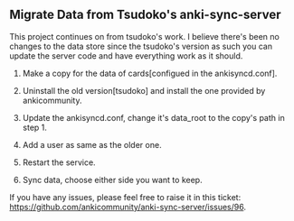 ## Migrate Data from Tsudoko's anki-sync-server

This project continues on from tsudoko's work. I believe there's been no changes to the data store since the tsudoko's version as such you can update the server code and have everything work as it should.

1. Make a copy for the data of cards[configued in the ankisyncd.conf].

2. Uninstall the old version[tsudoko] and install the one provided by ankicommunity.

3. Update the ankisyncd.conf, change it's data_root to the copy's path in step 1.

4. Add a user as same as the older one.

5. Restart the service.

6. Sync data, choose either side you want to keep.

If you have any issues, please feel free to raise it in this ticket: https://github.com/ankicommunity/anki-sync-server/issues/96.